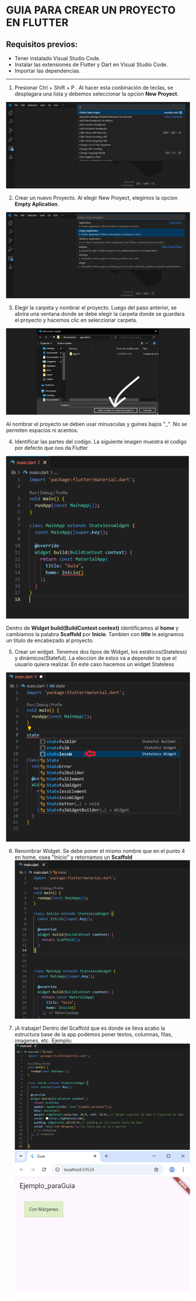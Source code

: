 # GUIA PARA CREAR UN PROYECTO EN FLUTTER
## Requisitos previos:
- Tener instalado Visual Studio Code.
- Instalar las extensiones de Flutter y Dart en Visual Studio Code.
- Importar las dependencias.

---
1. Presionar Ctrl + Shift + P .
Al hacer esta conbinación de teclas, se desplagara una lista y debemos seleccionar la opcion **New Proyect**.

![Imagen](Imagenes/01%20Nuevo%20Ctrl%20Shift%20P.jpg)


2. Crear un nuevo Proyecto.
Al elegir New Proyect, elegimos la opcion **Empty Aplication**.

![Imagen](Imagenes/02%20Empty%20Application.jpg)

3. Elegir la carpeta y nombrar el proyecto.
Luego del paso anterior, se abrira una ventana donde se debe elegir la carpeta donde se guardara el proyecto y hacemos clic en seleccionar carpeta.

![Imagen](Imagenes/03%20Seleccionar%20carpeta.jpg)

Al nombrar el proyecto se deben usar minusculas y guines bajos "_" .No se permiten espacios ni acentos.

4. Identificar las partes del codigo.
La siguiente imagen muestra el codigo por defecto que nos da Flutter

![Imagen](Imagenes/05%20titulo.png)

Dentro de **Widget build(BuildContext context)** identificamos al **home** y cambiamos la palabra **Scaffold** por **Inicio**. Tambien con **title** le asignamos un titulo de encabezado al proyecto.

5. Crear un widget.
Tenemos dos tipos de Widget, los estáticos(Stateless) y dinámicos(Stateful). La eleccion de estos va a depender lo que el usuario quiera realizar.
En este caso hacemos un widget Stateless

![Imagen](Imagenes/06%20Crear%20Widget.png)

6. Renombrar Widget.
Se debe poner el mismo nombre que en el punto 4 en home, osea "Inicio" y retornamos un **Scaffold**
![Imagen](Imagenes/07%20Crear%20Widget.png)

7. ¡A trabajar!
Dentro del Scaffold que es donde se lleva  acabo la estructura base de la app podemos poner textos, columnas, filas, imagenes, etc.
Ejemplo:
![Imagen](Imagenes/08%20Ejemplo.png)
![Imagen](Imagenes/09%20Ejemplo.png)